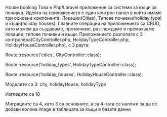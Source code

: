 ﻿House booking
Това е Php/Laravel приложение за системи за къщи за почивка. Идеята на приложението е един контрол панел в който имаме три основни компонента:
Локации(Cities), Типове почивки(holiday type) и къщи(holiday houses).
Главните операции на приложението са CRUD, като можем да създаваме, променяме, разглеждаме и премахваме локации, типове почивки и къщи.
Приложението разполага с 3 контролера(CityController.php, HolidayTypeController.php, HolidayHouseController.php),
 с 3 раута:

Route::resource('cities', CityController::class);

Route::resource('holiday_types', HolidayTypeController::class);

Route::resource('holiday_houses', HolidayHouseController::class);

Моделите са 3:
	city,
	holidayHouse,
	holidayType

Изгледите са 10

Миграциите са 4, като 3 са основните, а за 4-тата се наложи за да се добави колона image в таблицата за къщи в базата данни

 

